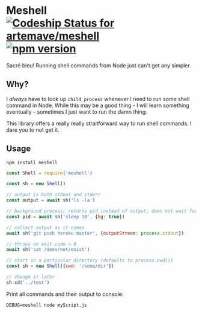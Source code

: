 # Meshell [![Codeship Status for artemave/meshell](https://app.codeship.com/projects/f1418e50-8730-4d39-ab61-ae5244c15eb6/status?branch=master)](https://app.codeship.com/projects/415871) [![npm version](https://badge.fury.io/js/meshell.svg)](https://badge.fury.io/js/meshell)

Sacré bleu! Running shell commands from Node just can't get any simpler.

## Why?

I _always_ have to look up `child_process` whenever I need to run some shell command in Node. While this may be a good thing - I will learn something eventually - sometimes I just want to run the damn thing.

This library offers a really really straitforward way to run shell commands. I dare you to not get it.

## Usage

    npm install meshell


```javascript
const Shell = require('meshell')

const sh = new Shell()

// output is both stdout and stderr
const output = await sh('ls -la')

// background process; returns pid instead of output; does not wait for the process to complete
const pid = await sh('sleep 10', {bg: true})

// collect output as it comes
await sh('git push heroku master', {outputStream: process.stdout})

// throws on exit code > 0
await sh('cat /does/not/exist')

// start in a particular directory (defaults to process.cwd())
const sh = new Shell({cwd: '/some/dir'})

// change it later
sh.cd('../test')
```

Print all commands and their output to console:

    DEBUG=meshell node myScript.js
